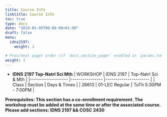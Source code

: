 ```yaml
---
title: Course Info
linktitle: Course Info
toc: true
type: docs
date: "2019-05-05T00:00:00+01:00"
draft: false
menu:
  idns2197:
    weight: 1

# Prev/next pager order (if `docs_section_pager` enabled in `params.toml`)
weight: 1
---
```


*   **IDNS 2197 Top-Natrl Sci Mth** 
| WORKSHOP          	| IDNS 2197      	| Top-Natrl Sci & Mth  	|
|-------------------	|----------------	|----------------------	|
| Class             	| Section        	| Days & Times         	|
| 26613             	| 01-LEC Regular 	| TuTh 5:30PM - 7:00PM 	|

**Prerequisites: This section has a co-enrollment requirement. The workshop must be added at the same time or after the associated course. Please add sections: IDNS 2197 && COSC 2430**